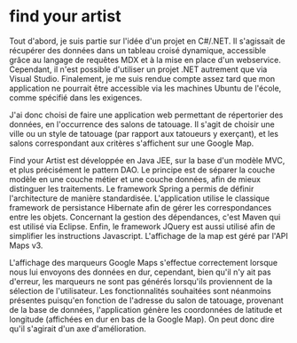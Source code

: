 find your artist
==============

Tout d'abord, je suis partie sur l'idée d'un projet en C#/.NET.
Il s'agissait de récupérer des données dans un tableau croisé dynamique,
accessible grâce au langage de requêtes MDX et à la mise en place d'un webservice.
Cependant, il n'est possible d'utiliser un projet .NET autrement que via Visual Studio.
Finalement, je me suis rendue compte assez tard que mon application ne pourrait 
être accessible via les machines Ubuntu de l'école, comme spécifié dans les exigences.

J'ai donc choisi de faire une application web permettant de répertorier des données,
en l'occurrence des salons de tatouage.
Il s'agit de choisir une ville ou un style de tatouage (par rapport aux tatoueurs y exerçant),
et les salons correspondant aux critères s'affichent sur une Google Map.

Find your Artist est développée en Java JEE, sur la base d'un modèle MVC,
et plus précisément le pattern DAO. Le principe est de séparer la couche modèle
en une couche métier et une couche données, afin de mieux distinguer les traitements.
Le framework Spring a permis de définir l'architecture de manière standardisée.
L'application utilise le classique framework de persistance Hibernate afin de gérer
les correspondances entre les objets.
Concernant la gestion des dépendances, c'est Maven qui est utilisé via Eclipse.
Enfin, le framework JQuery est aussi utilisé afin de simplifier les instructions Javascript.
L'affichage de la map est géré par l'API Maps v3.

L'affichage des marqueurs Google Maps s'effectue correctement lorsque nous lui envoyons 
des données en dur, cependant, bien qu'il n'y ait pas d'erreur, les marqueurs ne sont pas
générés lorsqu'ils proviennent de la sélection de l'utilisateur.
Les fonctionnalités souhaitées sont néanmoins présentes puisqu'en fonction de l'adresse du
salon de tatouage, provenant de la base de données, l'application génère les coordonnées
de latitude et longitude (affichées en dur en bas de la Google Map).
On peut donc dire qu'il s'agirait d'un axe d'amélioration.
